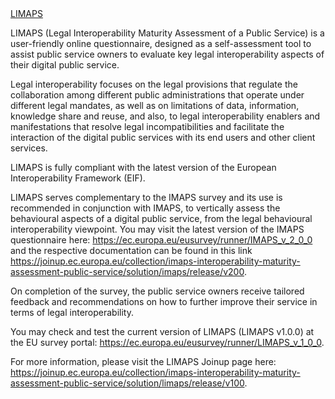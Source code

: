 <html>
<head>
<a href="https://github.com/IMAPS-toolbox/LIMAPS#readme">LIMAPS</a> 
</head>
</html>
   
LIMAPS (Legal Interoperability Maturity Assessment of a Public Service) is a user-friendly online questionnaire, designed as a self-assessment tool to assist public service owners to evaluate key legal interoperability aspects of their digital public service.

Legal interoperability focuses on the legal provisions that regulate the collaboration among different public administrations that operate under different legal mandates, as well as on limitations of data, information, knowledge share and reuse, and also, to legal interoperability enablers and manifestations that resolve legal incompatibilities and facilitate the interaction of the digital public services with its end users and other client services.

LIMAPS is fully compliant with the latest version of the European Interoperability Framework (EIF).

LIMAPS serves complementary to the IMAPS survey and its use is recommended in conjunction with IMAPS, to vertically assess the behavioural aspects of a digital public service, from the legal behavioural interoperability viewpoint. You may visit the latest version of the IMAPS questionnaire here: https://ec.europa.eu/eusurvey/runner/IMAPS_v_2_0_0 and the respective documentation can be found in this link https://joinup.ec.europa.eu/collection/imaps-interoperability-maturity-assessment-public-service/solution/imaps/release/v200.

On completion of the survey, the public service owners receive tailored feedback and recommendations on how to further improve their service in terms of legal interoperability.

You may check and test the current version of LIMAPS (LIMAPS v1.0.0) at the EU survey portal: https://ec.europa.eu/eusurvey/runner/LIMAPS_v_1_0_0.

For more information, please visit the LIMAPS Joinup page here: https://joinup.ec.europa.eu/collection/imaps-interoperability-maturity-assessment-public-service/solution/limaps/release/v100.
